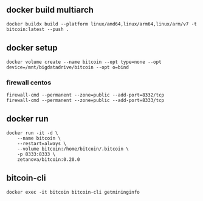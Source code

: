 ## docker build multiarch 
```
docker buildx build --platform linux/amd64,linux/arm64,linux/arm/v7 -t bitcoin:latest --push .
```

## docker setup
```
docker volume create --name bitcoin --opt type=none --opt device=/mnt/bigdatadrive/bitcoin --opt o=bind
```

### firewall centos
```
firewall-cmd --permanent --zone=public --add-port=8332/tcp 
firewall-cmd --permanent --zone=public --add-port=8333/tcp
```

## docker run
```
docker run -it -d \
    --name bitcoin \
    --restart=always \
    --volume bitcoin:/home/bitcoin/.bitcoin \
    -p 8333:8333 \
    zetanova/bitcoin:0.20.0
```

## bitcoin-cli
`docker exec -it bitcoin bitcoin-cli getmininginfo`
